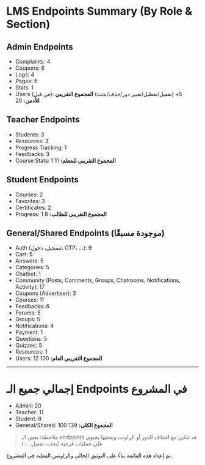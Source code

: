 # LMS Endpoints Summary (By Role & Section)

## Admin Endpoints
- Complaints: 4
- Coupons: 6
- Logs: 4
- Pages: 5
- Stats: 1
- Users (من قبل): 5+ (تفعيل/تعطيل/تغيير دور/حذف/بحث)
**المجموع التقريبي للأدمن:** 20

## Teacher Endpoints
- Students: 3
- Resources: 3
- Progress Tracking: 1
- Feedbacks: 3
- Course Stats: 1
**المجموع التقريبي للمعلم:** 11

## Student Endpoints
- Courses: 2
- Favorites: 3
- Certificates: 2
- Progress: 1
**المجموع التقريبي للطالب:** 8

## General/Shared Endpoints (موجودة مسبقًا)
- Auth (تسجيل، دخول، OTP، ...): 9
- Cart: 5
- Answers: 5
- Categories: 5
- Chatbot: 1
- Community (Posts, Comments, Groups, Chatrooms, Notifications, Activity): 17
- Coupons (Advertiser): 3
- Courses: 11
- Feedbacks: 6
- Forums: 5
- Groups: 5
- Notifications: 4
- Payment: 1
- Questions: 5
- Quizzes: 5
- Resources: 1
- Users: 12
**المجموع التقريبي العام:** 100

---

# إجمالي جميع الـ Endpoints في المشروع
- Admin: 20
- Teacher: 11
- Student: 8
- General/Shared: 100
**المجموع الكلي:** 139

> ملاحظة: بعض الـ endpoints قد تتكرر مع اختلاف الدور أو الراوت، وبعضها يحتوي على عمليات فرعية (بحث، تفعيل، ...)

تم إعداد هذه القائمة بناءً على التوثيق الحالي والراوتس الفعلية في المشروع.
